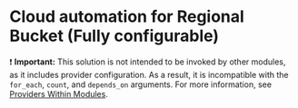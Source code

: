 # Cloud automation for Regional Bucket (Fully configurable)

:exclamation: **Important:** This solution is not intended to be invoked by other modules, as it includes provider configuration. As a result, it is incompatible with the `for_each`, `count`, and `depends_on` arguments. For more information, see [Providers Within Modules](https://developer.hashicorp.com/terraform/language/modules/develop/providers).
